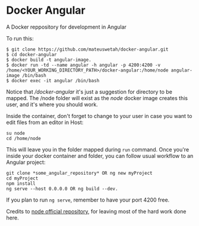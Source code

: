 # Docker Angular

A Docker reppository for development in Angular

To run this:
```
$ git clone https://github.com/mateuswetah/docker-angular.git
$ cd docker-angular
$ docker build -t angular-image.
$ docker run -td --name angular -h angular -p 4200:4200 -v /home/<YOUR_WORKING_DIRECTORY_PATH>/docker-angular:/home/node angular-image /bin/bash
$ docker exec -it angular /bin/bash
```
Notice that _/docker-angular_ it's just a suggestion for directory to be mapped. The /node folder will exist as the _node_ docker image creates this user, and it's where you should work.

Inside the container, don't forget to change to your user in case you want to edit files from an editor in Host:

```
su node
cd /home/node

```

This will leave you in the folder mapped during `run` command.
Once you're inside your docker container and folder, you can follow usual workflow to an Angular project:
```
git clone *some_angular_repository* OR ng new myProject
cd myProject
npm install
ng serve --host 0.0.0.0 OR ng build --dev.
```

If you plan to run `ng serve`, remember to have your port 4200 free.

Credits to [node official repository](https://hub.docker.com/_/node/), for leaving most of the hard work done here.

